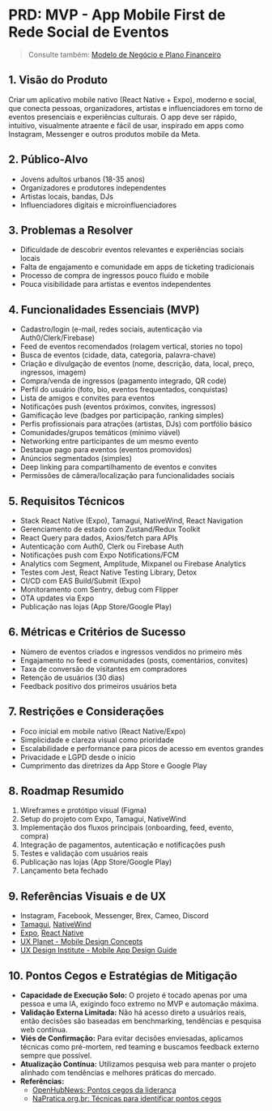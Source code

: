 # PRD: MVP - App Mobile First de Rede Social de Eventos

> Consulte também: [Modelo de Negócio e Plano Financeiro](./modelo-negocio-e-plano-financeiro.md)

## 1. Visão do Produto

Criar um aplicativo mobile nativo (React Native + Expo), moderno e social, que conecta pessoas, organizadores, artistas e influenciadores em torno de eventos presenciais e experiências culturais. O app deve ser rápido, intuitivo, visualmente atraente e fácil de usar, inspirado em apps como Instagram, Messenger e outros produtos mobile da Meta.

## 2. Público-Alvo

- Jovens adultos urbanos (18-35 anos)
- Organizadores e produtores independentes
- Artistas locais, bandas, DJs
- Influenciadores digitais e microinfluenciadores

## 3. Problemas a Resolver

- Dificuldade de descobrir eventos relevantes e experiências sociais locais
- Falta de engajamento e comunidade em apps de ticketing tradicionais
- Processo de compra de ingressos pouco fluido e mobile
- Pouca visibilidade para artistas e eventos independentes

## 4. Funcionalidades Essenciais (MVP)

- Cadastro/login (e-mail, redes sociais, autenticação via Auth0/Clerk/Firebase)
- Feed de eventos recomendados (rolagem vertical, stories no topo)
- Busca de eventos (cidade, data, categoria, palavra-chave)
- Criação e divulgação de eventos (nome, descrição, data, local, preço, ingressos, imagem)
- Compra/venda de ingressos (pagamento integrado, QR code)
- Perfil do usuário (foto, bio, eventos frequentados, conquistas)
- Lista de amigos e convites para eventos
- Notificações push (eventos próximos, convites, ingressos)
- Gamificação leve (badges por participação, ranking simples)
- Perfis profissionais para atrações (artistas, DJs) com portfólio básico
- Comunidades/grupos temáticos (mínimo viável)
- Networking entre participantes de um mesmo evento
- Destaque pago para eventos (eventos promovidos)
- Anúncios segmentados (simples)
- Deep linking para compartilhamento de eventos e convites
- Permissões de câmera/localização para funcionalidades sociais

## 5. Requisitos Técnicos

- Stack React Native (Expo), Tamagui, NativeWind, React Navigation
- Gerenciamento de estado com Zustand/Redux Toolkit
- React Query para dados, Axios/fetch para APIs
- Autenticação com Auth0, Clerk ou Firebase Auth
- Notificações push com Expo Notifications/FCM
- Analytics com Segment, Amplitude, Mixpanel ou Firebase Analytics
- Testes com Jest, React Native Testing Library, Detox
- CI/CD com EAS Build/Submit (Expo)
- Monitoramento com Sentry, debug com Flipper
- OTA updates via Expo
- Publicação nas lojas (App Store/Google Play)

## 6. Métricas e Critérios de Sucesso

- Número de eventos criados e ingressos vendidos no primeiro mês
- Engajamento no feed e comunidades (posts, comentários, convites)
- Taxa de conversão de visitantes em compradores
- Retenção de usuários (30 dias)
- Feedback positivo dos primeiros usuários beta

## 7. Restrições e Considerações

- Foco inicial em mobile nativo (React Native/Expo)
- Simplicidade e clareza visual como prioridade
- Escalabilidade e performance para picos de acesso em eventos grandes
- Privacidade e LGPD desde o início
- Cumprimento das diretrizes da App Store e Google Play

## 8. Roadmap Resumido

1. Wireframes e protótipo visual (Figma)
2. Setup do projeto com Expo, Tamagui, NativeWind
3. Implementação dos fluxos principais (onboarding, feed, evento, compra)
4. Integração de pagamentos, autenticação e notificações push
5. Testes e validação com usuários reais
6. Publicação nas lojas (App Store/Google Play)
7. Lançamento beta fechado

## 9. Referências Visuais e de UX
- Instagram, Facebook, Messenger, Brex, Cameo, Discord
- [Tamagui](https://tamagui.dev/), [NativeWind](https://www.nativewind.dev/)
- [Expo](https://expo.dev/), [React Native](https://reactnative.dev/)
- [UX Planet - Mobile Design Concepts](https://uxplanet.org/15-stylish-and-user-friendly-mobile-design-concepts-2987319ac81e)
- [UX Design Institute - Mobile App Design Guide](https://www.uxdesigninstitute.com/blog/ultimate-guide-to-mobile-app-design/)

## 10. Pontos Cegos e Estratégias de Mitigação

- **Capacidade de Execução Solo:** O projeto é tocado apenas por uma pessoa e uma IA, exigindo foco extremo no MVP e automação máxima.
- **Validação Externa Limitada:** Não há acesso direto a usuários reais, então decisões são baseadas em benchmarking, tendências e pesquisa web contínua.
- **Viés de Confirmação:** Para evitar decisões enviesadas, aplicamos técnicas como pré-mortem, red teaming e buscamos feedback externo sempre que possível.
- **Atualização Contínua:** Utilizamos pesquisa web para manter o projeto alinhado com tendências e melhores práticas do mercado.
- **Referências:**  
  - [OpenHubNews: Pontos cegos da liderança](https://openhubnews.com/bo-os-pontos-cegos-da-lideranca/)  
  - [NaPratica.org.br: Técnicas para identificar pontos cegos](https://napratica.org.br/tecnicas-pontos-cegos-decisoes/) 
